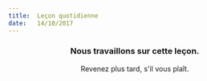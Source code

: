 ```yaml
---
title:  Leçon quotidienne
date:   14/10/2017
---
```


### <center>Nous travaillons sur cette leçon.</center>
<center>Revenez plus tard, s'il vous plaît.</center>